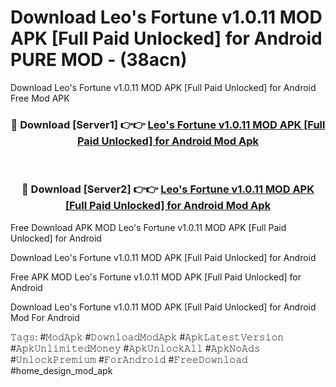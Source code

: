# Download Leo's Fortune v1.0.11 MOD APK [Full Paid Unlocked] for Android PURE MOD - (38acn)
Download Leo's Fortune v1.0.11 MOD APK [Full Paid Unlocked] for Android Free Mod APK

<div align="center">
<h3>🔴 Download [Server1] 👉👉 <a href="https://apk-comot.site?title=Leo's_Fortune_v1.0.11_MOD_APK_[Full_Paid_Unlocked]_for_Android">Leo's Fortune v1.0.11 MOD APK [Full Paid Unlocked] for Android Mod Apk</a></h3><br>

<h3>🔴 Download [Server2] 👉👉 <a href="https://apk-comot.site?title=Leo's_Fortune_v1.0.11_MOD_APK_[Full_Paid_Unlocked]_for_Android">Leo's Fortune v1.0.11 MOD APK [Full Paid Unlocked] for Android Mod Apk</a></h3>
</div>


Free Download APK MOD Leo's Fortune v1.0.11 MOD APK [Full Paid Unlocked] for Android

Download Leo's Fortune v1.0.11 MOD APK [Full Paid Unlocked] for Android 

Free APK MOD Leo's Fortune v1.0.11 MOD APK [Full Paid Unlocked] for Android 

Download Leo's Fortune v1.0.11 MOD APK [Full Paid Unlocked] for Android Mod For Android

𝚃𝚊𝚐𝚜: #𝙼𝚘𝚍𝙰𝚙𝚔 #𝙳𝚘𝚠𝚗𝚕𝚘𝚊𝚍𝙼𝚘𝚍𝙰𝚙𝚔 #𝙰𝚙𝚔𝙻𝚊𝚝𝚎𝚜𝚝𝚅𝚎𝚛𝚜𝚒𝚘𝚗 #𝙰𝚙𝚔𝚄𝚗𝚕𝚒𝚖𝚒𝚝𝚎𝚍𝙼𝚘𝚗𝚎𝚢 #𝙰𝚙𝚔𝚄𝚗𝚕𝚘𝚌𝚔𝙰𝚕𝚕 #𝙰𝚙𝚔𝙽𝚘𝙰𝚍𝚜 #𝚄𝚗𝚕𝚘𝚌𝚔𝙿𝚛𝚎𝚖𝚒𝚞𝚖 #𝙵𝚘𝚛𝙰𝚗𝚍𝚛𝚘𝚒𝚍 #𝙵𝚛𝚎𝚎𝙳𝚘𝚠𝚗𝚕𝚘𝚊𝚍 #home_design_mod_apk